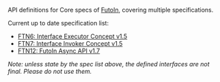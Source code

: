 
API definitions for Core specs of [FutoIn](http://futoin.org), covering multiple specifications.

 
Current up to date specification list:
* [FTN6: Interface Executor Concept v1.5](http://specs.futoin.org/final/preview/ftn6_iface_executor_concept-1.0.html)
* [FTN7: Interface Invoker Concept v1.5](http://specs.futoin.org/final/preview/ftn7_iface_invoker_concept-1.2.html)
* [FTN12: FutoIn Async API v1.7](http://specs.futoin.org/final/preview/ftn12_async_api-1.6.html)


*Note: unless state by the spec list above, the defined interfaces are not final. Please do not use them.*
